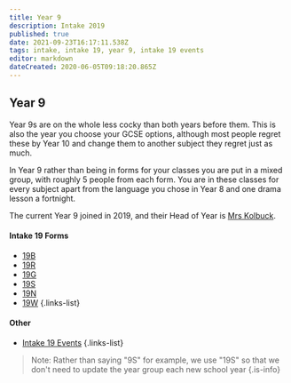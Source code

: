 ```yaml
---
title: Year 9
description: Intake 2019
published: true
date: 2021-09-23T16:17:11.538Z
tags: intake, intake 19, year 9, intake 19 events
editor: markdown
dateCreated: 2020-06-05T09:18:20.865Z
---
```


## Year 9
Year 9s are on the whole less cocky than both years before them. This is also the year you choose your GCSE options, although most people regret these by Year 10 and change them to another subject they regret just as much.

In Year 9 rather than being in forms for your classes you are put in a mixed group, with roughly 5 people from each form. You are in these classes for every subject apart from the language you chose in Year 8 and one drama lesson a fortnight.

The current Year 9 joined in 2019, and their Head of Year is [Mrs Kolbuck](/teachers/mrs-kolbuck).

#### Intake 19 Forms
- [19B](/students/intake19/b)
- [19R](/students/intake19/r)
- [19G](/students/intake19/g)
- [19S](/students/intake19/s)
- [19N](/students/intake19/n)
- [19W](/students/intake19/w)
{.links-list}

#### Other
- [Intake 19 Events](/students/intake19/events)
{.links-list}

> Note:  Rather than saying "9S" for example, we use "19S" so that we don't need to update the year group each new school year
{.is-info}
